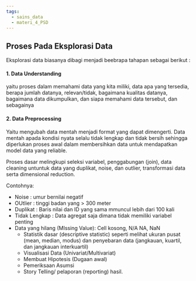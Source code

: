 ```yaml
---
tags:
  - sains_data
  - materi_4_PSD
---
```

## Proses Pada Eksplorasi Data 

Eksplorasi data biasanya dibagi menjadi beebrapa tahapan sebagai berikut :

#### 1. Data Understanding

yaitu proses dalam memahami data yang kita miliki, data apa yang tersedia, berapa jumlah datanya, relevan/tidak, bagaimana kualitas datanya, bagaimana data dikumpulkan, dan siapa memahami data tersebut, dan sebagainya

#### 2. Data Preprocessing

Yaitu mengubah data mentah menjadi format yang dapat dimengerti. Data mentah apada kondisi nyata selalu tidak lengkap dan tidak bersih sehingga diperlukan proses awal dalam membersihkan data untuk mendapatkan model data yang reliable.

Proses dasar melingkupi seleksi variabel, penggabungan (join), data cleaning untuntuk data yang duplikat, noise, dan outlier, transformasi data serta dimensional reduction.

Contohnya:
- Noise : umur bernilai negatif
- OUtlier : tinggi badan yang > 300 meter
- Duplikat : Baris nilai dan ID yang sama mmuncul lebih dari 100 kali
- Tidak Lengkap : Data agregat saja dimana tidak memiliki variabel penting
- Data yang hilang (MIssing Value): Cell kosong, N/A NA, NaN
	- Statistik dasar (descriptive statistic) seperti melihat ukuran pusat (mean, median, modus) dan penyebaran data (jangkauan, kuartil, dan jangkauan interkuartil)
	- Visualisasi Data (Univariat/Multivariat)
	- Membuat Hipotesis (Dugaan awal)
	- Pemeriksaan Asumsi
	- Story Telling/ pelaporan (reporting) hasil.

